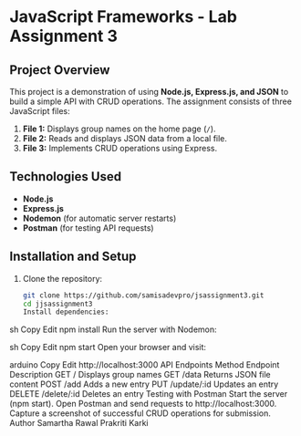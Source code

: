 # JavaScript Frameworks - Lab Assignment 3

## Project Overview

This project is a demonstration of using **Node.js, Express.js, and JSON** to build a simple API with CRUD operations. The assignment consists of three JavaScript files:

1. **File 1:** Displays group names on the home page (`/`).
2. **File 2:** Reads and displays JSON data from a local file.
3. **File 3:** Implements CRUD operations using Express.

## Technologies Used

- **Node.js**
- **Express.js**
- **Nodemon** (for automatic server restarts)
- **Postman** (for testing API requests)

## Installation and Setup

1. Clone the repository:
   ```sh
   git clone https://github.com/samisadevpro/jsassignment3.git
   cd jjsassignment3
   Install dependencies:
   ```

sh
Copy
Edit
npm install
Run the server with Nodemon:

sh
Copy
Edit
npm start
Open your browser and visit:

arduino
Copy
Edit
http://localhost:3000
API Endpoints
Method Endpoint Description
GET / Displays group names
GET /data Returns JSON file content
POST /add Adds a new entry
PUT /update/:id Updates an entry
DELETE /delete/:id Deletes an entry
Testing with Postman
Start the server (npm start).
Open Postman and send requests to http://localhost:3000.
Capture a screenshot of successful CRUD operations for submission.
Author
Samartha Rawal
Prakriti Karki

